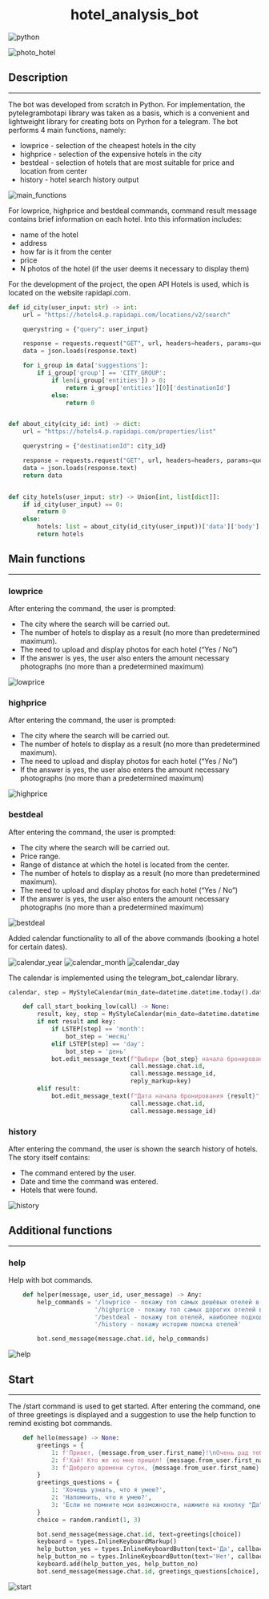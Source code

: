 # <center>**hotel_analysis_bot**


![python](https://img.shields.io/pypi/pyversions/p?color=g&style=plastic)


![photo_hotel](https://encrypted-tbn0.gstatic.com/images?q=tbn:ANd9GcQnaTucADaC8pKAWBedXE1hnReDwzQ8XFAuVYvmrkmpIee_5ixowJOZAWYIX0URgx9-1HI&usqp=CAU)

## **Description**
____

The bot was developed from scratch in Python. For implementation, the pytelegrambotapi library was taken as a basis, which is a convenient and lightweight library for creating bots on Pyrhon for a telegram.
The bot performs 4 main functions, namely:

+ lowprice - selection of the cheapest hotels in the city
+ highprice - selection of the expensive hotels in the city
+ bestdeal - selection of hotels that are most suitable for price and       location from center
+ history - hotel search history output

![main_functions](images_for_readme/main_functions.jpg)

For lowprice, highprice and bestdeal commands, command result message
contains brief information on each hotel. Into this information
includes:

+ name of the hotel
+ address
+ how far is it from the center
+ price
+ N photos of the hotel (if the user deems it necessary to display them)

For the development of the project, the open API Hotels is used, which is located on the website rapidapi.com.

```python
def id_city(user_input: str) -> int:
    url = "https://hotels4.p.rapidapi.com/locations/v2/search"

    querystring = {"query": user_input}

    response = requests.request("GET", url, headers=headers, params=querystring)
    data = json.loads(response.text)

    for i_group in data['suggestions']:
        if i_group['group'] == 'CITY_GROUP':
            if len(i_group['entities']) > 0:
                return i_group['entities'][0]['destinationId']
            else:
                return 0


def about_city(city_id: int) -> dict:
    url = "https://hotels4.p.rapidapi.com/properties/list"

    querystring = {"destinationId": city_id}

    response = requests.request("GET", url, headers=headers, params=querystring)
    data = json.loads(response.text)
    return data


def city_hotels(user_input: str) -> Union[int, list[dict]]:
    if id_city(user_input) == 0:
        return 0
    else:
        hotels: list = about_city(id_city(user_input))['data']['body']      ['searchResults']['results']
        return hotels
```

## **Main functions**
____
### **lowprice**
After entering the command, the user is prompted:
+ The city where the search will be carried out.
+ The number of hotels to display as a result (no more than
predetermined maximum).
+ The need to upload and display photos for each hotel (“Yes / No”)
+ If the answer is yes, the user also enters the amount
necessary photographs (no more than a predetermined
maximum)

![lowprice](images_for_readme/lowprice.jpg)

### **highprice**
After entering the command, the user is prompted:
+ The city where the search will be carried out.
+ The number of hotels to display as a result (no more than
predetermined maximum).
+ The need to upload and display photos for each hotel (“Yes / No”)
+ If the answer is yes, the user also enters the amount
necessary photographs (no more than a predetermined
maximum)

![highprice](images_for_readme/highprice.jpg)

### **bestdeal**
After entering the command, the user is prompted:
+ The city where the search will be carried out.
+ Price range.
+ Range of distance at which the hotel is located from the center.
+ The number of hotels to display as a result (no more than
predetermined maximum).
+ The need to upload and display photos for each hotel (“Yes / No”)
+ If the answer is yes, the user also enters the amount
necessary photographs (no more than a predetermined
maximum)

![bestdeal](images_for_readme/bestdeal.jpg)

Added calendar functionality to all of the above commands (booking a hotel for certain dates).

![calendar_year](images_for_readme/calendar_year.jpg)
![calendar_month](images_for_readme/calendar_month.jpg)
![calendar_day](images_for_readme/calendar_day.jpg)

The calendar is implemented using the telegram_bot_calendar library.

```python
calendar, step = MyStyleCalendar(min_date=datetime.datetime.today().date()).build()

    def call_start_booking_low(call) -> None:
        result, key, step = MyStyleCalendar(min_date=datetime.datetime.today().date()).process(call.data)
        if not result and key:
            if LSTEP[step] == 'month':
                bot_step = 'месяц'
            elif LSTEP[step] == 'day':
                bot_step = 'день'
            bot.edit_message_text(f"Выбери {bot_step} начала бронирования",
                                  call.message.chat.id,
                                  call.message.message_id,
                                  reply_markup=key)
        elif result:
            bot.edit_message_text(f"Дата начала бронирования {result}",
                                  call.message.chat.id,
                                  call.message.message_id)

```

### **history**
After entering the command, the user is shown the search history of hotels. The story itself
contains:
+ The command entered by the user.
+ Date and time the command was entered.
+ Hotels that were found.

![history](images_for_readme/command_information.png)


## **Additional functions**
____
### **help**
Help with bot commands.

```python
    def helper(message, user_id, user_message) -> Any:
        help_commands = '/lowprice - покажу топ самых дешёвых отелей в  городе\n' \
                        '/highprice - покажу топ самых дорогих отелей в городе\n' \
                        '/bestdeal - покажу топ отелей, наиболее подходящих по цене и расположению от центра\n' \
                        '/history - покажу историю поиска отелей'

        bot.send_message(message.chat.id, help_commands)
```

![help](images_for_readme/help.jpg)

## **Start**
____
The /start command is used to get started. After entering the command, one of three greetings is displayed and a suggestion to use the help function to remind existing bot commands.

```python
    def hello(message) -> None:
        greetings = {
            1: f'Привет, {message.from_user.first_name}!\nОчень рад тебя видеть!',
            2: f'Хай! Кто же ко мне пришел! {message.from_user.first_name}! Рад встрече!',
            3: f'Доброго времени суток, {message.from_user.first_name}!'
        }
        greetings_questions = {
            1: 'Хочешь узнать, что я умею?',
            2: 'Напомнить, что я умею?',
            3: 'Если не помните мои возможности, нажмите на кнопку "Да".'
        }
        choice = random.randint(1, 3)

        bot.send_message(message.chat.id, text=greetings[choice])
        keyboard = types.InlineKeyboardMarkup()
        help_button_yes = types.InlineKeyboardButton(text='Да', callback_data='helper')
        help_button_no = types.InlineKeyboardButton(text='Нет', callback_data='none')
        keyboard.add(help_button_yes, help_button_no)
        bot.send_message(message.chat.id, greetings_questions[choice], reply_markup=keyboard)
```

![start](images_for_readme/start.jpg)
